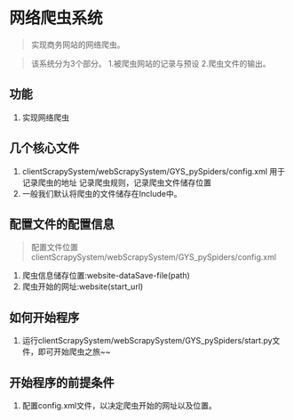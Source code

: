 # 网络爬虫系统
> 实现商务网站的网络爬虫。

> 该系统分为3个部分。
>1.被爬虫网站的记录与预设
>2.爬虫文件的输出。

## 功能
1. 实现网络爬虫


## 几个核心文件
1. clientScrapySystem/webScrapySystem/GYS_pySpiders/config.xml 用于记录爬虫的地址
记录爬虫规则，记录爬虫文件储存位置
2. 一般我们默认将爬虫的文件储存在Include中。

## 配置文件的配置信息
> 配置文件位置 clientScrapySystem/webScrapySystem/GYS_pySpiders/config.xml 
1. 爬虫信息储存位置:website-dataSave-file(path)
2. 爬虫开始的网址:website(start_url)


## 如何开始程序
1. 运行clientScrapySystem/webScrapySystem/GYS_pySpiders/start.py文件，即可开始爬虫之旅~~

## 开始程序的前提条件
1. 配置config.xml文件，以决定爬虫开始的网址以及位置。